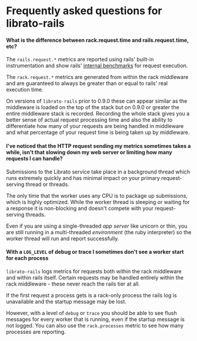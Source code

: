 # Frequently asked questions for librato-rails

#### What is the difference between rack.request.time and rails.request.time, etc?

The `rails.request.*` metrics are reported using rails' built-in instrumentation and show rails' [internal benchmarks](http://edgeguides.rubyonrails.org/active_support_instrumentation.html) for request execution.

The `rack.request.*` metrics are generated from within the rack middleware and are guaranteed to always be greater than or equal to rails' real execution time.

On versions of `librato-rails` prior to 0.9.0 these can appear similar as the middleware is loaded on the top of the stack but on 0.9.0 or greater the entire middleware stack is recorded. Recording the whole stack gives you a better sense of actual request processing time and also the ability to differentiate how many of your requests are being handled in middleware and what percentage of your request time is being taken up by middleware.

#### I've noticed that the HTTP request sending my metrics sometimes takes a while, isn't that slowing down my web server or limiting how many requests I can handle?

Submissions to the Librato service take place in a background thread which runs extremely quickly and has minimal impact on your primary request-serving thread or threads.

The only time that the worker uses any CPU is to package up submissions, which is highly optimized. While the worker thread is sleeping or waiting for a response it is non-blocking and doesn't compete with your request-serving threads.

Even if you are using a single-threaded _app server_ like unicorn or thin, you are still running in a multi-threaded _environment_ (the ruby interpreter) so the worker thread will run and report successfully.

#### With a `LOG_LEVEL` of debug or trace I sometimes don't see a worker start for each process

`librato-rails` logs metrics for requests both within the rack middleware and within rails itself. Certain requests may be handled entirely within the rack middleware - these never reach the rails tier at all.

If the first request a process gets is a rack-only process the rails log is unavailable and the startup message may be lost.

However, with a level of `debug` or `trace` you should be able to see flush messages for every worker that is running, even if the startup message is not logged. You can also use the `rack.processes` metric to see how many processes are reporting.
